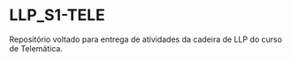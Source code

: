 # LLP_S1-TELE
Repositório voltado para entrega de atividades da cadeira de LLP do curso de Telemática.
